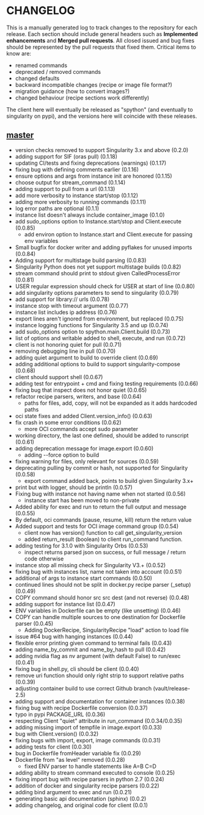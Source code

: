 # CHANGELOG

This is a manually generated log to track changes to the repository for each release. 
Each section should include general headers such as **Implemented enhancements** 
and **Merged pull requests**. All closed issued and bug fixes should be 
represented by the pull requests that fixed them.
Critical items to know are:

 - renamed commands
 - deprecated / removed commands
 - changed defaults
 - backward incompatible changes (recipe or image file format?)
 - migration guidance (how to convert images?)
 - changed behaviour (recipe sections work differently)

The client here will eventually be released as "spython" (and eventually to
singularity on pypi), and the versions here will coincide with these releases.

## [master](https://github.com/singularityhub/singularity-cli/tree/master)
 - version checks removed to support Singularity 3.x and above (0.2.0)
 - adding support for SIF (oras pull) (0.1.18)
 - updating CI/tests and fixing deprecations (warnings) (0.1.17)
 - fixing bug with defining comments earlier (0.1.16)
 - ensure options and args from instance init are honored (0.1.15)
 - choose output for stream_command (0.1.14)
 - adding support to pull from a url (0.1.13)
 - add more verbosity to instance start/stop (0.1.12)
 - adding more verbosity to running commands (0.1.11)
 - log error paths are optional (0.1.1)
 - instance list doesn't always include container_image (0.1.0)
 - add sudo_options option to Instance.start/stop and Client.execute (0.0.85)
   - add environ option to Instance.start and Client.execute for passing env variables
 - Small bugfix for docker writer and adding pyflakes for unused imports (0.0.84)
 - Adding support for multistage build parsing (0.0.83)
 - Singularity Python does not yet support multistage builds (0.0.82)
 - stream command should print to stdout given CalledProcessError (0.0.81)
 - USER regular expression should check for USER at start of line (0.0.80)
 - add singularity options parameters to send to singularity (0.0.79)
 - add support for library:// urls (0.0.78)
 - instance stop with timeout argument (0.0.77)
 - instance list includes ip address (0.0.76)
 - export lines aren't ignored from environment, but replaced (0.0.75)
 - instance logging functions for Singularity 3.5 and up (0.0.74)
 - add sudo_options option to spython.main.Client.build (0.0.73)
 - list of options and writable added to shell, execute, and run (0.0.72)
 - client is not honoring quiet for pull (0.0.71)
 - removing debugging line in pull (0.0.70)
 - adding quiet argument to build to override client (0.0.69)
 - adding additional options to build to support singularity-compose (0.0.68)
 - client should support shell (0.0.67)
 - adding test for entrypoint + cmd and fixing testing requirements (0.0.66)
 - fixing bug that inspect does not honor quiet (0.0.65)
 - refactor recipe parsers, writers, and base (0.0.64)
   - paths for files, add, copy, will not be expanded as it adds hardcoded paths
 - oci state fixes and added Client.version_info() (0.0.63)
 - fix crash in some error conditions (0.0.62)
   - more OCI commands accept sudo parameter
 - working directory, the last one defined, should be added to runscript (0.0.61)
 - adding deprecation message for image.export (0.0.60)
   - adding --force option to build
 - fixing warning for files, only relevant for sources (0.0.59)
 - deprecating pulling by commit or hash, not supported for Singularity (0.0.58)
   - export command added back, points to build given Singularity 3.x+
 - print but with logger, should be println (0.0.57)
 - Fixing bug with instance not having name when not started (0.0.56)
   - instance start has been moved to non-private
 - Added ability for exec and run to return the full output and message (0.0.55)
  - By default, oci commands (pause, resume, kill) return the return value
 - Added support and tests for OCI image command group (0.0.54)
   - client now has version() function to call get_singularity_version
   - added return_result (boolean) to client run_command function.
 - adding testing for 3.1.0 with Singularity Orbs (0.0.53)
   - inspect returns parsed json on success, or full message / return code otherwise
 - instance stop all missing check for Singularity V3.+ (0.0.52)
 - fixing bug with instances list, name not taken into account (0.0.51)
 - additional of args to instance start commands (0.0.50)
 - continued lines should not be split in docker.py recipe parser (_setup) (0.0.49)
 - COPY command should honor src src dest (and not reverse) (0.0.48)
 - adding support for instance list (0.0.47)
 - ENV variables in Dockerfile can be empty (like unsetting) (0.0.46)
 - COPY can handle multiple sources to one destination for Dockerfile parser (0.0.45)
   - Adding DockerRecipe, SingularityRecipe "load" action to load file
 - issue #64 bug with hanging instances (0.0.44)
 - flexible error printing given command to terminal fails (0.0.43)
 - adding name_by_commit and name_by_hash to pull (0.0.42)
 - adding nvidia flag as nv argument (with default False) to run/exec (0.0.41)
 - fixing bug in shell.py, cli should be client (0.0.40)
 - remove uri function should only right strip to support relative paths (0.0.39)
 - adjusting container build to use correct Github branch (vault/release-2.5)
 - adding support and documentation for container instances (0.0.38)
 - fixing bug with recipe Dockerfile conversion (0.0.37)
 - typo in pypi PACKAGE_URL (0.0.36)
 - respecting Client "quiet" attribute in run_command  (0.0.34/0.0.35)
 - adding missing import of tempfile in image.export (0.0.33)
 - bug with Client.version() (0.0.32)
 - fixing bugs with import, export, image commands (0.0.31)
 - adding tests for client (0.0.30)
 - bug in Dockerfile fromHeader variable fix (0.0.29)
 - Dockerfile from "as level" removed (0.0.28)
   - fixed ENV parser to handle statements like A=B C=D
 - adding ability to stream command executed to console (0.0.25)
 - fixing import bug with recipe parsers in python 2.7 (0.0.24)
 - addition of docker and singularity recipe parsers (0.0.22)
 - adding bind argument to exec and run (0.0.21)
 - generating basic api documentation (sphinx) (0.0.2)
 - adding changelog, and original code for client  (0.0.1)
